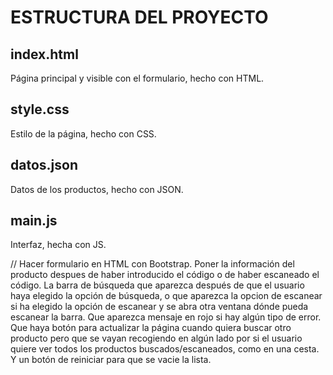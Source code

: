 
# ESTRUCTURA DEL PROYECTO

## index.html
Página principal y visible con el formulario, hecho con HTML.

## style.css
Estilo de la página, hecho con CSS.

## datos.json
Datos de los productos, hecho con JSON.

## main.js
Interfaz, hecha con JS.



// Hacer formulario en HTML con Bootstrap. Poner la información del producto despues de haber introducido el código o de haber escaneado el código. La barra de búsqueda que aparezca después de que el usuario haya elegido la opción de búsqueda, o que aparezca la opcion de escanear si ha elegido la opción de escanear y se abra otra ventana dónde pueda escanear la barra. Que aparezca mensaje en rojo si hay algún tipo de error. Que haya botón para actualizar la página cuando quiera buscar otro producto pero que se vayan recogiendo en algún lado por si el usuario quiere ver todos los productos buscados/escaneados, como en una cesta. Y un botón de reiniciar para que se vacie la lista.